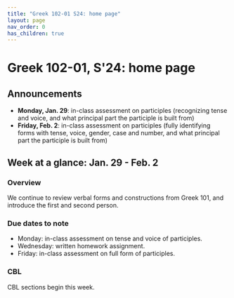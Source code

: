 ```yaml
---
title: "Greek 102-01 S24: home page"
layout: page
nav_order: 0
has_children: true
---
```


# Greek 102-01, S'24: home page

## Announcements

- **Monday, Jan. 29**: in-class assessment on participles (recognizing tense and voice, and what principal part the participle is built from)
- **Friday, Feb. 2**: in-class assessment on participles (fully identifying forms with tense, voice, gender, case and number, and what principal part the participle is built from)

## Week at a glance: Jan. 29 - Feb. 2

### Overview

We continue to review verbal forms and constructions from Greek 101, and introduce the first and second person.

### Due dates to note

- Monday: in-class assessment on tense and voice of participles.
- Wednesday: written homework assignment.
- Friday: in-class assessment on full form of participles.

### CBL

CBL sections begin this week.
